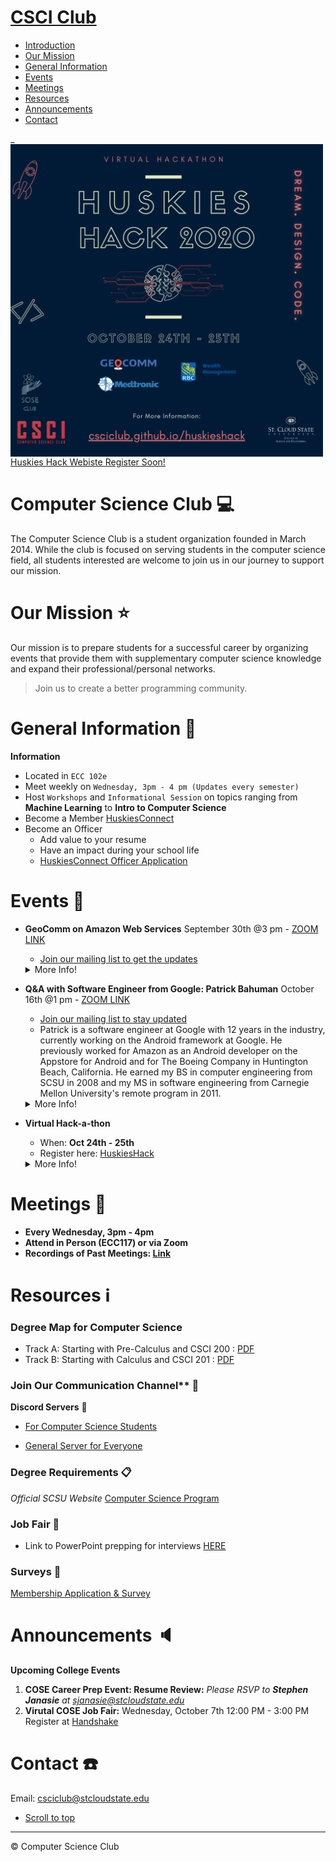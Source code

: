 # [CSCI Club](#csci-club)
   - [Introduction](#computer-science-club-computer)
   - [Our Mission](#our-mission-star)
   - [General Information](#general-information-school_satchel)
   - [Events](#events-newspaper)
   - [Meetings](#meetings-date)
   - [Resources](#resources-information_source)
   - [Announcements](#announcements-speaker)
   - [Contact](#contact-phone)

<!-- /TOC -->
 _ 
<a href="http://csciclub.github.io/huskieshack" rel="hackathon"><img align="center" src="./images/HuskiesHack Fall 2020 Social Media .png" alt="POSTER" width="500px" height="500px"/><br>Huskies Hack Webiste Register Soon!</a>

# Computer Science Club :computer:

The Computer Science Club is a student organization founded in March 2014. While the club is focused on serving students in the computer science field, all students interested are welcome to join us in our journey to support our mission.  

# Our Mission :star:
Our mission is to prepare students for a successful career by organizing events that provide them with supplementary computer science knowledge and expand their professional/personal networks.
> Join us to create a better programming community.

<!-- ******* General Info ******** --> 

# General Information :school_satchel:

**Information**

 - Located in `ECC 102e`
 - Meet weekly on `Wednesday, 3pm - 4 pm (Updates every semester)`
 - Host `Workshops` and `Informational Session` on topics ranging from **Machine Learning** to **Intro to Computer Science**
 - Become a Member [HuskiesConnect]
 - Become an Officer
    - Add value to your resume 
    - Have an impact during your school life
    - [HuskiesConnect Officer Application]

<!-- ******* Events ******** --> 
# Events :newspaper:

- **GeoComm on Amazon Web Services** September 30th @3 pm - [ZOOM LINK] 
  - [Join our mailing list to get the updates](HuskiesConnect)
  <details> 
   <summary> More Info! </summary>
    <img align="center" src="./images/GeoCommCareerSession.jpg" alt="GEOCOMM" width="200px" height="300px"/>
   </details>
  
- **Q&A with Software Engineer from Google: Patrick Bahuman** October 16th @1 pm - [ZOOM LINK]
  - [Join our mailing list to stay updated](HuskiesConnect)
  - Patrick is a software engineer at Google with 12 years in the industry, currently working on the Android framework at Google. He previously worked for Amazon as an Android developer on the Appstore for Android and for The Boeing Company in Huntington Beach, California. He earned my BS in computer engineering from SCSU in 2008 and my MS in software engineering from Carnegie Mellon University's remote program in 2011.
  <details> 
   <summary> More Info! </summary>
    <img align="center" src="./images/Patrick Google Q&A.jpg" alt="GEOCOMM" width="400px" height="500px"/>
   </details>
  
- **Virtual Hack-a-thon**
  - When: **Oct 24th - 25th**
  - Register here: [HuskiesHack][HuskiesHack] 
  <details> <summary> More Info! </summary>
    <img align="center" src="./images/HuskiesHack Fall 2020 Social Media .png" alt="POSTER" width="500px" height="500px"/>
  </details>


<!-- ********* Meetings ******* --> 

# Meetings :date:

- **Every Wednesday, 3pm - 4pm**
- **Attend in Person (ECC117) or via Zoom**
- **Recordings of Past Meetings: [Link](meetings.md)**
  
<!-- ******* Resources ******** --> 
  
# Resources :information_source:

### Degree Map for Computer Science

- Track A: Starting with Pre-Calculus and CSCI 200 : [PDF](https://www.stcloudstate.edu/catalog/degreemaps/scee/ABETCSCIPre-Calculus.pdf)
- Track B: Starting with Calculus and CSCI 201 : [PDF](https://www.stcloudstate.edu/catalog/degreemaps/scee/ABETCSCIPre-Calculus.pdf)

### Join Our Communication Channel** :satellite:

**Discord Servers** :speech_balloon:
- [For Computer Science Students](https://discord.gg/jyWZHdf)

- [General Server for Everyone](https://discord.com/invite/7V8raJk)

### Degree Requirements :clipboard:

*Official SCSU Website*
[Computer Science Program](https://catalog.stcloudstate.edu/Catalog/ViewCatalog.aspx?pageid=viewcatalog&catalogid=7&chapterid=536&loaduseredits=False)

### Job Fair :necktie:

 - Link to PowerPoint prepping for interviews [HERE](https://docs.google.com/presentation/d/1W546HdErPJ653AfJDIzm424gA3gFx8Tz4pNrucYa7lo/edit#slide=id.p)
 

### Surveys :page_with_curl:

<!-- <iframe src="" width="640" height="2761" frameborder="0" marginheight="0" marginwidth="0">Loading…</iframe>
-->
[Membership Application & Survey]

<!-- ******* Annoucements ******** --> 

# Announcements :speaker:

**Upcoming College Events**

1. **COSE Career Prep Event: Resume Review:** *Please _RSVP_ to **Stephen Janasie** at <sjanasie@stcloudstate.edu>*
2. **Virutal COSE Job Fair:** Wednesday, October 7th 12:00 PM - 3:00 PM
      Register at [Handshake](https://stcloudstate.joinhandshake.com/)


<!-- ******* Contacts ******** --> 

# Contact :phone:

Email: <csciclub@stcloudstate.edu>

- [Scroll to top](#csci-club)

- - -
:copyright: Computer Science Club

[HuskiesConnect]: http://slashdot.org
[HuskiesHack]:  https://csciclub.github.io/huskieshack/ 
[Membership Application & Survey]: https://huskiesconnect.stcloudstate.edu/submitter/form/start/438938
[HuskiesConnect Officer Application]: https://huskiesconnect.stcloudstate.edu/submitter/form/start/438942
[ZOOM LINK]: https://minnstate.zoom.us/j/93807081222
